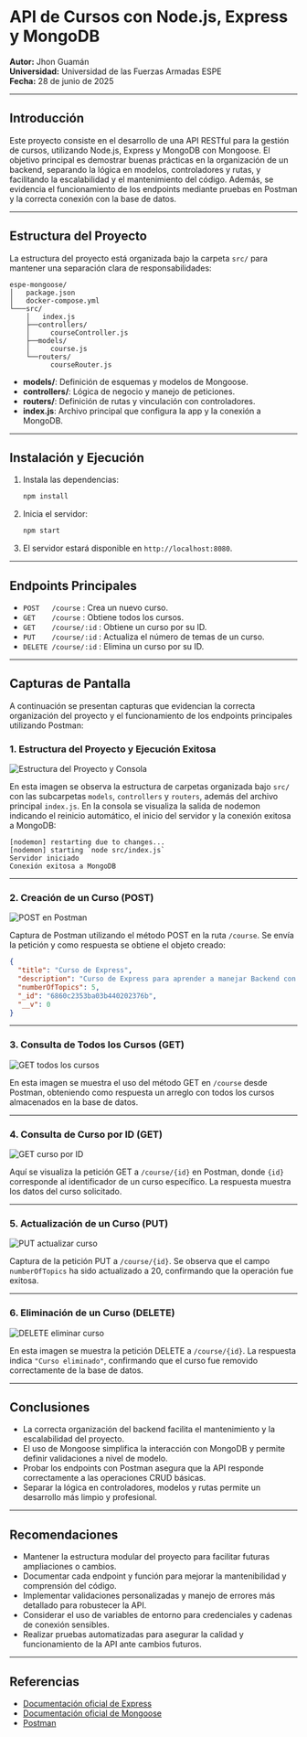 # API de Cursos con Node.js, Express y MongoDB

**Autor:** Jhon Guamán  
**Universidad:** Universidad de las Fuerzas Armadas ESPE  
**Fecha:** 28 de junio de 2025

---

## Introducción

Este proyecto consiste en el desarrollo de una API RESTful para la gestión de cursos, utilizando Node.js, Express y MongoDB con Mongoose. El objetivo principal es demostrar buenas prácticas en la organización de un backend, separando la lógica en modelos, controladores y rutas, y facilitando la escalabilidad y el mantenimiento del código. Además, se evidencia el funcionamiento de los endpoints mediante pruebas en Postman y la correcta conexión con la base de datos.

---

## Estructura del Proyecto

La estructura del proyecto está organizada bajo la carpeta `src/` para mantener una separación clara de responsabilidades:

```
espe-mongoose/
│   package.json
│   docker-compose.yml
└───src/
    │   index.js
    ├──controllers/
    │     courseController.js
    ├──models/
    │     course.js
    └──routers/
          courseRouter.js
```

- **models/**: Definición de esquemas y modelos de Mongoose.
- **controllers/**: Lógica de negocio y manejo de peticiones.
- **routers/**: Definición de rutas y vinculación con controladores.
- **index.js**: Archivo principal que configura la app y la conexión a MongoDB.

---

## Instalación y Ejecución

1. Instala las dependencias:
   ```bash
   npm install
   ```
2. Inicia el servidor:
   ```bash
   npm start
   ```
3. El servidor estará disponible en `http://localhost:8080`.

---

## Endpoints Principales

- `POST   /course`         : Crea un nuevo curso.
- `GET    /course`         : Obtiene todos los cursos.
- `GET    /course/:id`     : Obtiene un curso por su ID.
- `PUT    /course/:id`     : Actualiza el número de temas de un curso.
- `DELETE /course/:id`     : Elimina un curso por su ID.

---

## Capturas de Pantalla

A continuación se presentan capturas que evidencian la correcta organización del proyecto y el funcionamiento de los endpoints principales utilizando Postman:

### 1. Estructura del Proyecto y Ejecución Exitosa

![Estructura del Proyecto y Consola](https://i.imgur.com/3qshqn6.png)

En esta imagen se observa la estructura de carpetas organizada bajo `src/` con las subcarpetas `models`, `controllers` y `routers`, además del archivo principal `index.js`. En la consola se visualiza la salida de nodemon indicando el reinicio automático, el inicio del servidor y la conexión exitosa a MongoDB:
```
[nodemon] restarting due to changes...
[nodemon] starting `node src/index.js`
Servidor iniciado
Conexión exitosa a MongoDB
```

---

### 2. Creación de un Curso (POST)

![POST en Postman](https://i.imgur.com/4vq8fmR.png)

Captura de Postman utilizando el método POST en la ruta `/course`. Se envía la petición y como respuesta se obtiene el objeto creado:
```json
{
  "title": "Curso de Express",
  "description": "Curso de Express para aprender a manejar Backend con Node",
  "numberOfTopics": 5,
  "_id": "6860c2353ba03b440202376b",
  "__v": 0
}
```

---

### 3. Consulta de Todos los Cursos (GET)

![GET todos los cursos](https://i.imgur.com/SBFAjBn.png)

En esta imagen se muestra el uso del método GET en `/course` desde Postman, obteniendo como respuesta un arreglo con todos los cursos almacenados en la base de datos.

---

### 4. Consulta de Curso por ID (GET)

![GET curso por ID](https://i.imgur.com/FR32gna.png)

Aquí se visualiza la petición GET a `/course/{id}` en Postman, donde `{id}` corresponde al identificador de un curso específico. La respuesta muestra los datos del curso solicitado.

---

### 5. Actualización de un Curso (PUT)

![PUT actualizar curso](https://i.imgur.com/SrbIJ7O.png)

Captura de la petición PUT a `/course/{id}`. Se observa que el campo `numberOfTopics` ha sido actualizado a 20, confirmando que la operación fue exitosa.

---

### 6. Eliminación de un Curso (DELETE)

![DELETE eliminar curso](https://i.imgur.com/U2vKzy9.png)

En esta imagen se muestra la petición DELETE a `/course/{id}`. La respuesta indica `"Curso eliminado"`, confirmando que el curso fue removido correctamente de la base de datos.

---

## Conclusiones

- La correcta organización del backend facilita el mantenimiento y la escalabilidad del proyecto.
- El uso de Mongoose simplifica la interacción con MongoDB y permite definir validaciones a nivel de modelo.
- Probar los endpoints con Postman asegura que la API responde correctamente a las operaciones CRUD básicas.
- Separar la lógica en controladores, modelos y rutas permite un desarrollo más limpio y profesional.

---

## Recomendaciones

- Mantener la estructura modular del proyecto para facilitar futuras ampliaciones o cambios.
- Documentar cada endpoint y función para mejorar la mantenibilidad y comprensión del código.
- Implementar validaciones personalizadas y manejo de errores más detallado para robustecer la API.
- Considerar el uso de variables de entorno para credenciales y cadenas de conexión sensibles.
- Realizar pruebas automatizadas para asegurar la calidad y funcionamiento de la API ante cambios futuros.

---

## Referencias

- [Documentación oficial de Express](https://expressjs.com/)
- [Documentación oficial de Mongoose](https://mongoosejs.com/)
- [Postman](https://www.postman.com/)
